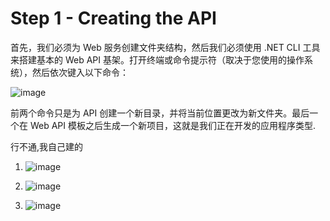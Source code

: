 # Step 1 - Creating the API

首先，我们必须为 Web 服务创建文件夹结构，然后我们必须使用 .NET CLI 工具来搭建基本的 Web API 基架。打开终端或命令提示符（取决于您使用的操作系统），然后依次键入以下命令：

![image](https://user-images.githubusercontent.com/117897416/203065305-48cab883-8758-413d-a824-80e5ad63fcb8.png)

前两个命令只是为 API 创建一个新目录，并将当前位置更改为新文件夹。最后一个在 Web API 模板之后生成一个新项目，这就是我们正在开发的应用程序类型.

行不通,我自己建的

1. ![image](https://user-images.githubusercontent.com/117897416/203065488-5097ea84-412a-43d3-9a47-4a101c0a59f0.png)

2. ![image](https://user-images.githubusercontent.com/117897416/203065528-a91fb24e-a04d-4bf1-af13-b107c2594c13.png)

3. ![image](https://user-images.githubusercontent.com/117897416/203065655-97d9e31e-b989-42d8-9500-f611db317f5a.png)




